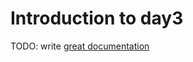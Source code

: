 # Introduction to day3

TODO: write [great documentation](http://jacobian.org/writing/what-to-write/)
